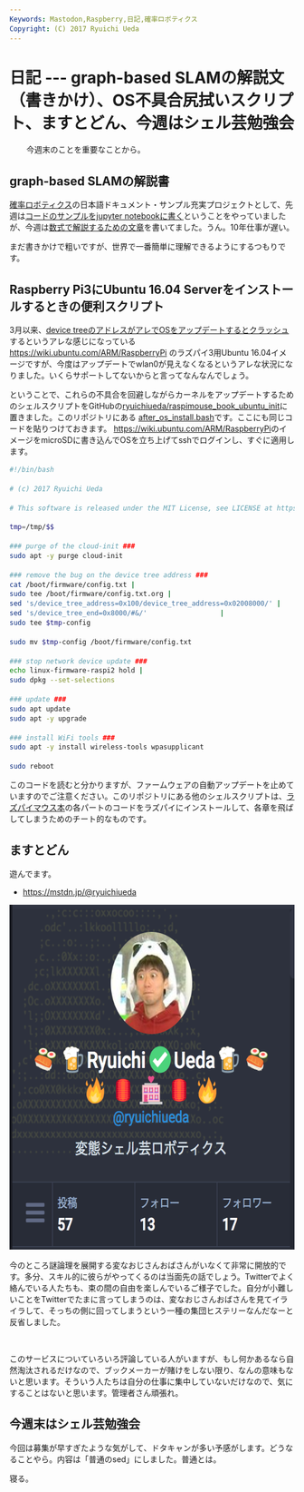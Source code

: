 ```yaml
---
Keywords: Mastodon,Raspberry,日記,確率ロボティクス
Copyright: (C) 2017 Ryuichi Ueda
---
```


# 日記 --- graph-based SLAMの解説文（書きかけ）、OS不具合尻拭いスクリプト、ますとどん、今週はシェル芸勉強会
<p style="padding-left: 30px;">今週末のことを重要なことから。</p>

<h2>graph-based SLAMの解説書</h2>
<a href="http://amzn.to/2nRJyXl">確率ロボティクス</a>の日本語ドキュメント・サンプル充実プロジェクトとして、先週は<a href="/?post=09479">コードのサンプルをjupyter notebookに書く</a>ということをやっていましたが、今週は<a href="https://github.com/ryuichiueda/commentary_on_graph-based_slam">数式で解説するための文章</a>を書いてました。うん。10年仕事が遅い。

まだ書きかけで粗いですが、世界で一番簡単に理解できるようにするつもりです。
<h2>Raspberry Pi3にUbuntu 16.04 Serverをインストールするときの便利スクリプト</h2>
3月以来、<a href="https://bugs.launchpad.net/ubuntu/+source/linux-raspi2/+bug/1652270">device treeのアドレスがアレでOSをアップデートするとクラッシュ</a>するというアレな感じになっている <a href="https://wiki.ubuntu.com/ARM/RaspberryPi">https://wiki.ubuntu.com/ARM/RaspberryPi</a> のラズパイ3用Ubuntu 16.04イメージですが、今度はアップデートでwlan0が見えなくなるというアレな状況になりました。いくらサポートしてないからと言ってなんなんでしょう。

ということで、これらの不具合を回避しながらカーネルをアップデートするためのシェルスクリプトをGitHubの<a href="https://github.com/ryuichiueda/raspimouse_book_ubuntu_init">ryuichiueda/raspimouse_book_ubuntu_init</a>に置きました。このリポジトリにある <a href="https://github.com/ryuichiueda/raspimouse_book_ubuntu_init/blob/master/after_os_install.bash">after_os_install.bash</a>です。ここにも同じコードを貼りつけておきます。 <a href="https://wiki.ubuntu.com/ARM/RaspberryPi">https://wiki.ubuntu.com/ARM/RaspberryPi</a>のイメージをmicroSDに書き込んでOSを立ち上げてsshでログインし、すぐに適用します。

```bash
#!/bin/bash

# (c) 2017 Ryuichi Ueda

# This software is released under the MIT License, see LICENSE at https://github.com/ryuichiueda/raspimouse_book_ubuntu_init.

tmp=/tmp/$$

### purge of the cloud-init ###
sudo apt -y purge cloud-init

### remove the bug on the device tree address ###
cat /boot/firmware/config.txt |
sudo tee /boot/firmware/config.txt.org |
sed 's/device_tree_address=0x100/device_tree_address=0x02008000/' |
sed 's/device_tree_end=0x8000/#&/'					|
sudo tee $tmp-config 

sudo mv $tmp-config /boot/firmware/config.txt

### stop network device update ###
echo linux-firmware-raspi2 hold |
sudo dpkg --set-selections

### update ###
sudo apt update
sudo apt -y upgrade

### install WiFi tools ###
sudo apt -y install wireless-tools wpasupplicant

sudo reboot
```

このコードを読むと分かりますが、ファームウェアの自動アップデートを止めていますのでご注意ください。このリポジトリにある他のシェルスクリプトは、<a href="http://amzn.to/2oDns9H">ラズパイマウス本</a>の各パートのコードをラズパイにインストールして、各章を飛ばしてしまうためのチート的なものです。
<h2>ますとどん</h2>
遊んでます。
<ul>
 	<li><a href="https://mstdn.jp/@ryuichiueda">https://mstdn.jp/@ryuichiueda</a></li>
</ul>
<a href="136aed74fd1009042bd6d998ede2e07a.png"><img class="aligncenter size-full wp-image-9561" src="136aed74fd1009042bd6d998ede2e07a.png" alt="" width="630" height="608" /></a>

今のところ謎論理を展開する変なおじさんおばさんがいなくて非常に開放的です。多分、スキル的に彼らがやってくるのは当面先の話でしょう。Twitterでよく絡んでいる人たちも、束の間の自由を楽しんでいるご様子でした。自分が小難しいことをTwitterでたまに言ってしまうのは、変なおじさんおばさんを見てイライラして、そっちの側に回ってしまうという一種の集団ヒステリーなんだなーと反省しました。

&nbsp;

このサービスについていろいろ評論している人がいますが、もし何かあるなら自然淘汰されるだけなので、ブックメーカーが賭けをしない限り、なんの意味もないと思います。そういう人たちは自分の仕事に集中していないだけなので、気にすることはないと思います。管理者さん頑張れ。
<h2>今週末はシェル芸勉強会</h2>
今回は募集が早すぎたような気がして、ドタキャンが多い予感がします。どうなることやら。内容は「普通のsed」にしました。普通とは。

寝る。
